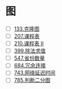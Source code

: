 # 图

- [ ] [133.克隆图](https://leetcode-cn.com/problems/clone-graph)
- [ ] [207.课程表](https://leetcode-cn.com/problems/course-schedule)
- [ ] [210.课程表 II](https://leetcode-cn.com/problems/course-schedule-ii)
- [ ] [399.除法求值](https://leetcode-cn.com/problems/evaluate-division)
- [ ] [547.省份数量](https://leetcode-cn.com/problems/number-of-provinces)
- [ ] [684.冗余连接](https://leetcode-cn.com/problems/redundant-connection)
- [ ] [743.网络延迟时间](https://leetcode-cn.com/problems/network-delay-time)
- [ ] [785.判断二分图](https://leetcode-cn.com/problems/is-graph-bipartite)